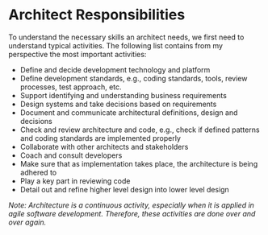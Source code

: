 # Architect Responsibilities

To understand the necessary skills an architect needs, we first need to understand typical activities. The following list contains from my perspective the most important activities:

* Define and decide development technology and platform
* Define development standards, e.g., coding standards, tools, review processes, test approach, etc.
* Support identifying and understanding business requirements
* Design systems and take decisions based on requirements
* Document and communicate architectural definitions, design and decisions
* Check and review architecture and code, e.g., check if defined patterns and coding standards are implemented properly
* Collaborate with other architects and stakeholders
* Coach and consult developers
* Make sure that as implementation takes place, the architecture is being adhered to
* Play a key part in reviewing code
* Detail out and refine higher level design into lower level design

_Note: Architecture is a continuous activity, especially when it is applied in agile software development. Therefore, these activities are done over and over again._
